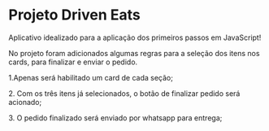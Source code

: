 <h1>Projeto Driven Eats</h1>

<p>Aplicativo idealizado para a aplicação dos primeiros passos em JavaScript!</p>


<p>No projeto foram adicionados algumas regras para a seleção dos itens nos cards, para finalizar e enviar o pedido.</p>

<p>1.Apenas será habilitado um card de cada seção;</p>
<p>2. Com os três itens já selecionados, o botão de finalizar pedido será acionado;</p>
<p>3. O pedido finalizado será enviado por whatsapp para entrega;</p>

